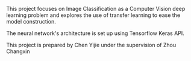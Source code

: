 This project focuses on Image Classification as a Computer Vision deep learning problem and explores the use of transfer learning to ease the model construction.

The neural network's architecture is set up using Tensorflow Keras API.

This project is prepared by Chen Yijie under the supervision of Zhou Changxin
